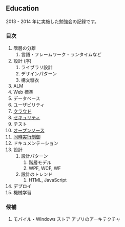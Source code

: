 ## Education
2013 - 2014 年に実施した勉強会の記録です。

### 目次

1. 階層の分離
   1. 言語・フレームワーク・ランタイムなど
1. 設計 (序)
   1. ライブラリ設計
   1. デザインパターン
   1. 構文糖衣
1. ALM
1. Web 標準
1. データベース
1. ユーザビリティ
1. [クラウド](Body/07-Cloud.md)
1. [セキュリティ](Body/08-Security.md)
1. テスト
1. [オープンソース](Body/10-Open-Source.md)
1. [同時実行制御](Body/11-Concurrency.md)
1. ドキュメンテーション
1. 設計
   1. 設計パターン
      1. 階層モデル
      1. WPF, WCF, WF
   1. 設計のトレンド
      1. HTML, JavaScript
1. デプロイ
1. 機械学習

### 候補
1. モバイル・Windows ストア アプリのアーキテクチャ
